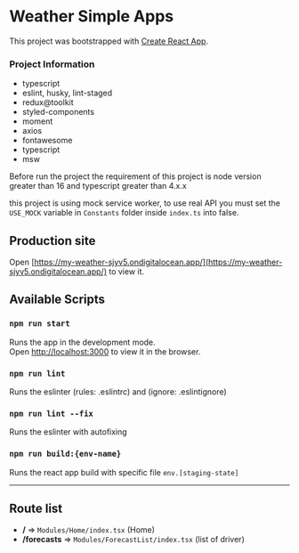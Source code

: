 # Weather Simple Apps

This project was bootstrapped with [Create React App](https://github.com/facebook/create-react-app).
### Project Information
- typescript
- eslint, husky, lint-staged
- redux@toolkit
- styled-components
- moment
- axios
- fontawesome
- typescript
- msw

Before run the project the requirement of this project is node version greater than 16
and typescript greater than 4.x.x

this project is using mock service worker, to use real API you must set the `USE_MOCK` variable in
`Constants` folder inside `index.ts` into false.

## Production site
Open [https://my-weather-sjyv5.ondigitalocean.app/](https://my-weather-sjyv5.ondigitalocean.app/) to view it.

## Available Scripts
### `npm run start`

Runs the app in the development mode.\
Open [http://localhost:3000](http://localhost:3000) to view it in the browser.

### `npm run lint`

Runs the eslinter (rules: .eslintrc) and (ignore: .eslintignore)

### `npm run lint --fix`

Runs the eslinter with autofixing

### `npm run build:{env-name}`

Runs the react app build with specific file `env.[staging-state]`

----------

## Route list
- **/** => `Modules/Home/index.tsx` (Home)
- **/forecasts** => `Modules/ForecastList/index.tsx` (list of driver)
